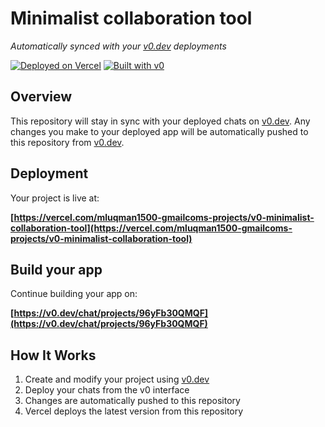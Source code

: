 # Minimalist collaboration tool

*Automatically synced with your [v0.dev](https://v0.dev) deployments*

[![Deployed on Vercel](https://img.shields.io/badge/Deployed%20on-Vercel-black?style=for-the-badge&logo=vercel)](https://vercel.com/mluqman1500-gmailcoms-projects/v0-minimalist-collaboration-tool)
[![Built with v0](https://img.shields.io/badge/Built%20with-v0.dev-black?style=for-the-badge)](https://v0.dev/chat/projects/96yFb30QMQF)

## Overview

This repository will stay in sync with your deployed chats on [v0.dev](https://v0.dev).
Any changes you make to your deployed app will be automatically pushed to this repository from [v0.dev](https://v0.dev).

## Deployment

Your project is live at:

**[https://vercel.com/mluqman1500-gmailcoms-projects/v0-minimalist-collaboration-tool](https://vercel.com/mluqman1500-gmailcoms-projects/v0-minimalist-collaboration-tool)**

## Build your app

Continue building your app on:

**[https://v0.dev/chat/projects/96yFb30QMQF](https://v0.dev/chat/projects/96yFb30QMQF)**

## How It Works

1. Create and modify your project using [v0.dev](https://v0.dev)
2. Deploy your chats from the v0 interface
3. Changes are automatically pushed to this repository
4. Vercel deploys the latest version from this repository
